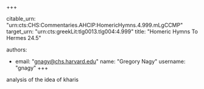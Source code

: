 +++


citable_urn: "urn:cts:CHS:Commentaries.AHCIP:HomericHymns.4.999.mLgCCMP"
target_urn: "urn:cts:greekLit:tlg0013.tlg004:4.999"
title: "Homeric Hymns To Hermes 24.5"

authors:
- email: "gnagy@chs.harvard.edu"
  name: "Gregory Nagy"
  username: "gnagy"
+++

<p>analysis of the idea of kharis</p>